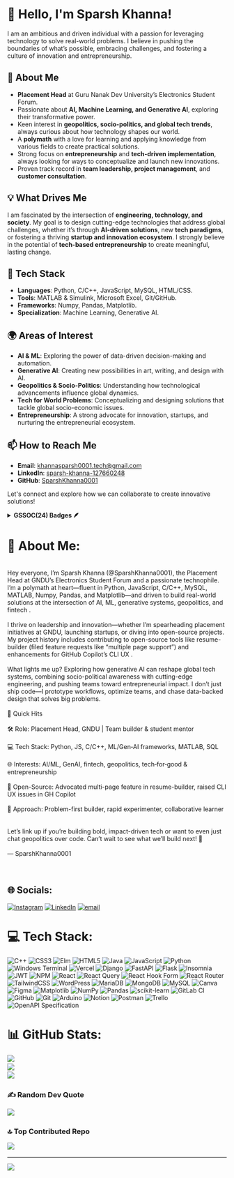 # 👋 Hello, I'm Sparsh Khanna!

I am an ambitious and driven individual with a passion for leveraging technology to solve real-world problems. I believe in pushing the boundaries of what’s possible, embracing challenges, and fostering a culture of innovation and entrepreneurship.

## 🚀 About Me
- **Placement Head** at Guru Nanak Dev University’s Electronics Student Forum.
- Passionate about **AI, Machine Learning, and Generative AI**, exploring their transformative power.
- Keen interest in **geopolitics, socio-politics, and global tech trends**, always curious about how technology shapes our world.
- A **polymath** with a love for learning and applying knowledge from various fields to create practical solutions.
- Strong focus on **entrepreneurship** and **tech-driven implementation**, always looking for ways to conceptualize and launch new innovations.
- Proven track record in **team leadership, project management**, and **customer consultation**.

## 💡 What Drives Me
I am fascinated by the intersection of **engineering, technology, and society**. My goal is to design cutting-edge technologies that address global challenges, whether it’s through **AI-driven solutions**, new **tech paradigms**, or fostering a thriving **startup and innovation ecosystem**. I strongly believe in the potential of **tech-based entrepreneurship** to create meaningful, lasting change.

## 🔧 Tech Stack
- **Languages**: Python, C/C++, JavaScript, MySQL, HTML/CSS.
- **Tools**: MATLAB & Simulink, Microsoft Excel, Git/GitHub.
- **Frameworks**: Numpy, Pandas, Matplotlib.
- **Specialization**: Machine Learning, Generative AI.

## 🌍 Areas of Interest
- **AI & ML**: Exploring the power of data-driven decision-making and automation.
- **Generative AI**: Creating new possibilities in art, writing, and design with AI.
- **Geopolitics & Socio-Politics**: Understanding how technological advancements influence global dynamics.
- **Tech for World Problems**: Conceptualizing and designing solutions that tackle global socio-economic issues.
- **Entrepreneurship**: A strong advocate for innovation, startups, and nurturing the entrepreneurial ecosystem.

## 📫 How to Reach Me
- **Email**: [khannasparsh0001.tech@gmail.com](mailto:khannasparsh0001.tech@gmail.com)
- **LinkedIn**: [sparsh-khanna-127660248](https://www.linkedin.com/in/sparsh-khanna-127660248/)
- **GitHub**: [SparshKhanna0001](https://github.com/SparshKhanna0001)

Let's connect and explore how we can collaborate to create innovative solutions!


<details>	
 <summary><b>GSSOC(24) Badges 🪶</b></summary><br>
<div style='display:flex; align-items:center; gap: 10px;' align='center'><a href="https://gssoc.girlscript.tech/leaderboard">
<img src="https://raw.githubusercontent.com/GSSoC24/Postman-Challenge/main/docs/assets/Postman%20White.png" width="100px" height="100px" />
  <img src="https://raw.githubusercontent.com/GSSoC24/Postman-Challenge/main/docs/assets/1.png" width="100px" height="100px" />
  <img src="https://raw.githubusercontent.com/GSSoC24/Postman-Challenge/main/docs/assets/2.png" width="100px" height="100px" />
  <img src="https://raw.githubusercontent.com/GSSoC24/Postman-Challenge/main/docs/assets/3.png" width="100px" height="100px" />
  <img src="https://raw.githubusercontent.com/GSSoC24/Postman-Challenge/main/docs/assets/4.png" width="100px" height="100px" />
  <img src="https://raw.githubusercontent.com/GSSoC24/Postman-Challenge/main/docs/assets/5.png" width="100px" height="100px" />
  <img src="https://raw.githubusercontent.com/GSSoC24/Postman-Challenge/main/docs/assets/6.png" width="105px" height="105px" />
  <img src="https://raw.githubusercontent.com/GSSoC24/Postman-Challenge/main/docs/assets/7.png" width="100px" height="100px" />
  <img src="https://raw.githubusercontent.com/GSSoC24/Postman-Challenge/main/docs/assets/8.png" width="100px" height="100px" />
  <img src="https://raw.githubusercontent.com/GSSoC24/Contributor/refs/heads/main/assets/Code%20Luminary.png" width="105px" height="105px" />
  <img src="https://raw.githubusercontent.com/GSSoC24/Contributor/refs/heads/main/assets/Git%20Explorer.png" width="100px" height="100px" />
  <img src="https://raw.githubusercontent.com/GSSoC24/Contributor/refs/heads/main/assets/Pull%20Expert.png" width="100px" height="100px" /></a>
</div>
</details>



<!--
**SparshKhanna0001/SparshKhanna0001** is a ✨ _special_ ✨ repository because its `README.md` (this file) appears on your GitHub profile.

Here are some ideas to get you started:

- 🔭 I’m currently working on ...
- 🌱 I’m currently learning ...
- 👯 I’m looking to collaborate on ...
- 🤔 I’m looking for help with ...
- 💬 Ask me about ...
- 📫 How to reach me: ...
- 😄 Pronouns: ...
- ⚡ Fun fact: ...
-->


# 💫 About Me:
<br>Hey everyone, I’m Sparsh Khanna (@SparshKhanna0001), the Placement Head at GNDU’s Electronics Student Forum and a passionate technophile. I’m a polymath at heart—fluent in Python, JavaScript, C/C++, MySQL, MATLAB, Numpy, Pandas, and Matplotlib—and driven to build real-world solutions at the intersection of AI, ML, generative systems, geopolitics, and fintech  .<br><br>I thrive on leadership and innovation—whether I’m spearheading placement initiatives at GNDU, launching startups, or diving into open-source projects. My project history includes contributing to open-source tools like resume-builder (filed feature requests like “multiple page support”) and enhancements for GitHub Copilot’s CLI UX  .<br><br>What lights me up? Exploring how generative AI can reshape global tech systems, combining socio-political awareness with cutting-edge engineering, and pushing teams toward entrepreneurial impact. I don’t just ship code—I prototype workflows, optimize teams, and chase data-backed design that solves big problems.<br><br>📌 Quick Hits<br><br>🛠 Role: Placement Head, GNDU | Team builder & student mentor<br><br>💻 Tech Stack: Python, JS, C/C++, ML/Gen‑AI frameworks, MATLAB, SQL<br><br>🌐 Interests: AI/ML, GenAI, fintech, geopolitics, tech‑for‑good & entrepreneurship<br><br>🚀 Open-Source: Advocated multi-page feature in resume-builder, raised CLI UX issues in GH Copilot  <br><br>🌱 Approach: Problem-first builder, rapid experimenter, collaborative learner<br><br><br>Let’s link up if you’re building bold, impact-driven tech or want to even just chat geopolitics over code. Can’t wait to see what we’ll build next! 🚀<br><br>— SparshKhanna0001<br><br><br>


## 🌐 Socials:
[![Instagram](https://img.shields.io/badge/Instagram-%23E4405F.svg?logo=Instagram&logoColor=white)](https://instagram.com/Ksparsh0x00 ) [![LinkedIn](https://img.shields.io/badge/LinkedIn-%230077B5.svg?logo=linkedin&logoColor=white)](https://linkedin.com/in/https://www.linkedin.com/in/sparsh-khanna-127660248) [![email](https://img.shields.io/badge/Email-D14836?logo=gmail&logoColor=white)](mailto:Khannasparsh0001@gmail.com) 

# 💻 Tech Stack:
![C++](https://img.shields.io/badge/c++-%2300599C.svg?style=plastic&logo=c%2B%2B&logoColor=white) ![CSS3](https://img.shields.io/badge/css3-%231572B6.svg?style=plastic&logo=css3&logoColor=white) ![Elm](https://img.shields.io/badge/Elm-60B5CC?style=plastic&logo=elm&logoColor=white) ![HTML5](https://img.shields.io/badge/html5-%23E34F26.svg?style=plastic&logo=html5&logoColor=white) ![Java](https://img.shields.io/badge/java-%23ED8B00.svg?style=plastic&logo=openjdk&logoColor=white) ![JavaScript](https://img.shields.io/badge/javascript-%23323330.svg?style=plastic&logo=javascript&logoColor=%23F7DF1E) ![Python](https://img.shields.io/badge/python-3670A0?style=plastic&logo=python&logoColor=ffdd54) ![Windows Terminal](https://img.shields.io/badge/Windows%20Terminal-%234D4D4D.svg?style=plastic&logo=windows-terminal&logoColor=white) ![Vercel](https://img.shields.io/badge/vercel-%23000000.svg?style=plastic&logo=vercel&logoColor=white) ![Django](https://img.shields.io/badge/django-%23092E20.svg?style=plastic&logo=django&logoColor=white) ![FastAPI](https://img.shields.io/badge/FastAPI-005571?style=plastic&logo=fastapi) ![Flask](https://img.shields.io/badge/flask-%23000.svg?style=plastic&logo=flask&logoColor=white) ![Insomnia](https://img.shields.io/badge/Insomnia-black?style=plastic&logo=insomnia&logoColor=5849BE) ![JWT](https://img.shields.io/badge/JWT-black?style=plastic&logo=JSON%20web%20tokens) ![NPM](https://img.shields.io/badge/NPM-%23CB3837.svg?style=plastic&logo=npm&logoColor=white) ![React](https://img.shields.io/badge/react-%2320232a.svg?style=plastic&logo=react&logoColor=%2361DAFB) ![React Query](https://img.shields.io/badge/-React%20Query-FF4154?style=plastic&logo=react%20query&logoColor=white) ![React Hook Form](https://img.shields.io/badge/React%20Hook%20Form-%23EC5990.svg?style=plastic&logo=reacthookform&logoColor=white) ![React Router](https://img.shields.io/badge/React_Router-CA4245?style=plastic&logo=react-router&logoColor=white) ![TailwindCSS](https://img.shields.io/badge/tailwindcss-%2338B2AC.svg?style=plastic&logo=tailwind-css&logoColor=white) ![WordPress](https://img.shields.io/badge/WordPress-%23117AC9.svg?style=plastic&logo=WordPress&logoColor=white) ![MariaDB](https://img.shields.io/badge/MariaDB-003545?style=plastic&logo=mariadb&logoColor=white) ![MongoDB](https://img.shields.io/badge/MongoDB-%234ea94b.svg?style=plastic&logo=mongodb&logoColor=white) ![MySQL](https://img.shields.io/badge/mysql-4479A1.svg?style=plastic&logo=mysql&logoColor=white) ![Canva](https://img.shields.io/badge/Canva-%2300C4CC.svg?style=plastic&logo=Canva&logoColor=white) ![Figma](https://img.shields.io/badge/figma-%23F24E1E.svg?style=plastic&logo=figma&logoColor=white) ![Matplotlib](https://img.shields.io/badge/Matplotlib-%23ffffff.svg?style=plastic&logo=Matplotlib&logoColor=black) ![NumPy](https://img.shields.io/badge/numpy-%23013243.svg?style=plastic&logo=numpy&logoColor=white) ![Pandas](https://img.shields.io/badge/pandas-%23150458.svg?style=plastic&logo=pandas&logoColor=white) ![scikit-learn](https://img.shields.io/badge/scikit--learn-%23F7931E.svg?style=plastic&logo=scikit-learn&logoColor=white) ![GitLab CI](https://img.shields.io/badge/gitlab%20CI-%23181717.svg?style=plastic&logo=gitlab&logoColor=white) ![GitHub](https://img.shields.io/badge/github-%23121011.svg?style=plastic&logo=github&logoColor=white) ![Git](https://img.shields.io/badge/git-%23F05033.svg?style=plastic&logo=git&logoColor=white) ![Arduino](https://img.shields.io/badge/-Arduino-00979D?style=plastic&logo=Arduino&logoColor=white) ![Notion](https://img.shields.io/badge/Notion-%23000000.svg?style=plastic&logo=notion&logoColor=white) ![Postman](https://img.shields.io/badge/Postman-FF6C37?style=plastic&logo=postman&logoColor=white) ![Trello](https://img.shields.io/badge/Trello-%23026AA7.svg?style=plastic&logo=Trello&logoColor=white) ![OpenAPI Specification](https://img.shields.io/badge/openapiinitiative-%23000000.svg?style=plastic&logo=openapiinitiative&logoColor=white)
# 📊 GitHub Stats:
![](https://github-readme-stats.vercel.app/api?username=SparshKhanna0001&theme=synthwave&hide_border=false&include_all_commits=true&count_private=true)<br/>
![](https://nirzak-streak-stats.vercel.app/?user=SparshKhanna0001&theme=synthwave&hide_border=false)<br/>
![](https://github-readme-stats.vercel.app/api/top-langs/?username=SparshKhanna0001&theme=synthwave&hide_border=false&include_all_commits=true&count_private=true&layout=compact)

### ✍️ Random Dev Quote
![](https://quotes-github-readme.vercel.app/api?type=horizontal&theme=radical)

### 🔝 Top Contributed Repo
![](https://github-contributor-stats.vercel.app/api?username=SparshKhanna0001&limit=5&theme=synthwave&combine_all_yearly_contributions=true)

---
[![](https://visitcount.itsvg.in/api?id=SparshKhanna0001&icon=0&color=0)](https://visitcount.itsvg.in)

<!-- Proudly created with GPRM ( https://gprm.itsvg.in ) -->